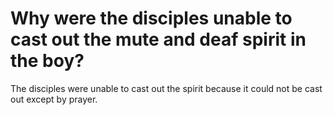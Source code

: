 # Why were the disciples unable to cast out the mute and deaf spirit in the boy?

The disciples were unable to cast out the spirit because it could not be cast out except by prayer.
